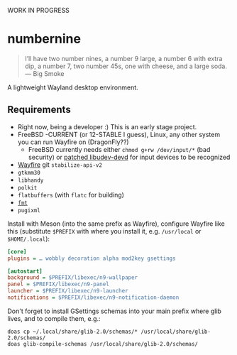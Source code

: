 WORK IN PROGRESS

# numbernine

> I’ll have two number nines, a number 9 large, a number 6 with extra dip, a number 7, two number 45s, one with cheese, and a large soda.   
> — Big Smoke

A lightweight Wayland desktop environment.

## Requirements

- Right now, being a developer :) This is an early stage project.
- FreeBSD -CURRENT (or 12-STABLE I guess), Linux, any other system you can run Wayfire on (DragonFly??)
	- FreeBSD currently needs either `chmod g+rw /dev/input/*` (bad security) or [patched libudev-devd](https://github.com/FreeBSDDesktop/libudev-devd/pull/8) for input devices to be recognized
- [Wayfire](https://github.com/WayfireWM/wayfire) git `stabilize-api-v2`
- `gtkmm30`
- `libhandy`
- `polkit`
- `flatbuffers` (with `flatc` for building)
- [`fmt`](https://github.com/fmtlib/fmt)
- `pugixml`


Install with Meson (into the same prefix as Wayfire), configure Wayfire like this (substitute `$PREFIX` with where you install it, e.g. `/usr/local` or `$HOME/.local`):

```ini
[core]
plugins = … wobbly decoration alpha mod2key gsettings

[autostart]
background = $PREFIX/libexec/n9-wallpaper
panel = $PREFIX/libexec/n9-panel
launcher = $PREFIX/libexec/n9-launcher
notifications = $PREFIX/libexec/n9-notification-daemon
```

Don't forget to install GSettings schemas into your main prefix where glib lives, and to compile them, e.g.:

```
doas cp ~/.local/share/glib-2.0/schemas/* /usr/local/share/glib-2.0/schemas/
doas glib-compile-schemas /usr/local/share/glib-2.0/schemas/
```
